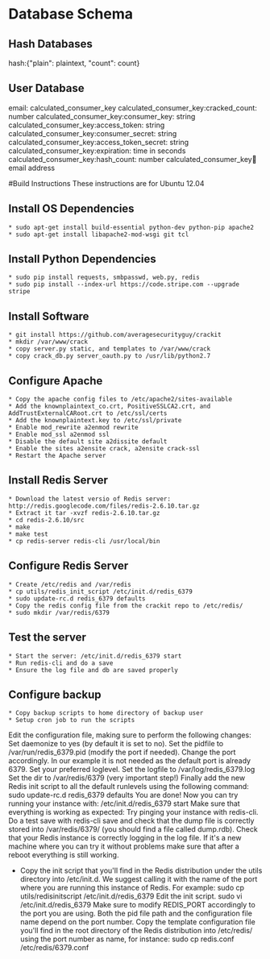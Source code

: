 # Database Schema
## Hash Databases
hash:{"plain": plaintext, "count": count}

## User Database
email: calculated_consumer_key
calculated_consumer_key:cracked_count: number
calculated_consumer_key:consumer_key: string
calculated_consumer_key:access_token: string
calculated_consumer_key:consumer_secret: string
calculated_consumer_key:access_token_secret: string
calculated_consumer_key:expiration: time in seconds
calculated_consumer_key:hash_count: number
calculated_consumer_key:email: email address

#Build Instructions
These instructions are for Ubuntu 12.04

## Install OS Dependencies
	* sudo apt-get install build-essential python-dev python-pip apache2 
	* sudo apt-get install libapache2-mod-wsgi git tcl

## Install Python Dependencies
    * sudo pip install requests, smbpasswd, web.py, redis
    * sudo pip install --index-url https://code.stripe.com --upgrade stripe

## Install Software
	* git install https://github.com/averagesecurityguy/crackit
	* mkdir /var/www/crack
	* copy server.py static, and templates to /var/www/crack
	* copy crack_db.py server_oauth.py to /usr/lib/python2.7

## Configure Apache
	* Copy the apache config files to /etc/apache2/sites-available
	* Add the knownplaintext_co.crt, PositiveSSLCA2.crt, and AddTrustExternalCARoot.crt to /etc/ssl/certs
	* Add the knownplaintext.key to /etc/ssl/private
	* Enable mod_rewrite a2enmod rewrite
	* Enable mod_ssl a2enmod ssl
	* Disable the default site a2dissite default
	* Enable the sites a2ensite crack, a2ensite crack-ssl
    * Restart the Apache server

## Install Redis Server
	* Download the latest versio of Redis server: http://redis.googlecode.com/files/redis-2.6.10.tar.gz
	* Extract it tar -xvzf redis-2.6.10.tar.gz
	* cd redis-2.6.10/src
	* make
	* make test
	* cp redis-server redis-cli /usr/local/bin


## Configure Redis Server
	* Create /etc/redis and /var/redis
	* cp utils/redis_init_script /etc/init.d/redis_6379
	* sudo update-rc.d redis_6379 defaults
	* Copy the redis config file from the crackit repo to /etc/redis/
	* sudo mkdir /var/redis/6379

## Test the server
	* Start the server: /etc/init.d/redis_6379 start
	* Run redis-cli and do a save
	* Ensure the log file and db are saved properly

## Configure backup
	* Copy backup scripts to home directory of backup user
	* Setup cron job to run the scripts

	

Edit the configuration file, making sure to perform the following changes:
Set daemonize to yes (by default it is set to no).
Set the pidfile to /var/run/redis_6379.pid (modify the port if needed).
Change the port accordingly. In our example it is not needed as the default port is already 6379.
Set your preferred loglevel.
Set the logfile to /var/log/redis_6379.log
Set the dir to /var/redis/6379 (very important step!)
Finally add the new Redis init script to all the default runlevels using the following command:
sudo update-rc.d redis_6379 defaults
You are done! Now you can try running your instance with:
/etc/init.d/redis_6379 start
Make sure that everything is working as expected:
Try pinging your instance with redis-cli.
Do a test save with redis-cli save and check that the dump file is correctly stored into /var/redis/6379/ (you should find a file called dump.rdb).
Check that your Redis instance is correctly logging in the log file.
If it's a new machine where you can try it without problems make sure that after a reboot everything is still working.



* Copy the init script that you'll find in the Redis distribution under the utils directory into /etc/init.d. We suggest calling it with the name of the port where you are running this instance of Redis. For example:
sudo cp utils/redisinitscript /etc/init.d/redis_6379
Edit the init script.
sudo vi /etc/init.d/redis_6379
Make sure to modify REDIS_PORT accordingly to the port you are using. Both the pid file path and the configuration file name depend on the port number.
Copy the template configuration file you'll find in the root directory of the Redis distribution into /etc/redis/ using the port number as name, for instance:
sudo cp redis.conf /etc/redis/6379.conf